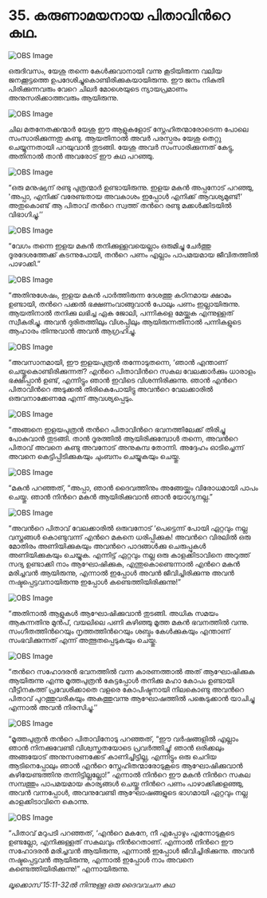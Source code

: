 # 35.  കരുണാമയനായ പിതാവിന്‍റെ കഥ.

![OBS Image](https://cdn.door43.org/obs/jpg/360px/obs-en-35-01.jpg)

ഒരുദിവസം, യേശു തന്നെ കേള്‍ക്കുവാനായി വന്നു കൂടിയിരുന്ന വലിയ ജനക്കൂട്ടത്തെ ഉപദേശിച്ചുകൊണ്ടിരിക്കുകയായിരുന്നു. ഈ ജനം നികുതി പിരിക്കുന്നവരും വേറെ ചിലര്‍ മോശെയുടെ ന്യായപ്രമാണം അനുസരിക്കാത്തവരും ആയിരുന്നു. 

![OBS Image](https://cdn.door43.org/obs/jpg/360px/obs-en-35-02.jpg)

ചില മതനേതക്കന്മാര്‍ യേശു ഈ ആളുകളോട് സ്നേഹിതന്മാരോടെന്ന പോലെ സംസാരിക്കുന്നതു കണ്ടു. ആയതിനാല്‍ അവര്‍ പരസ്പരം യേശു തെറ്റു ചെയ്യുന്നതായി പറയുവാന്‍ തുടങ്ങി. യേശു അവര്‍ സംസാരിക്കുന്നത് കേട്ടു, അതിനാല്‍ താന്‍ അവരോട് ഈ കഥ പറഞ്ഞു.

![OBS Image](https://cdn.door43.org/obs/jpg/360px/obs-en-35-03.jpg)

“ഒരു മനുഷ്യന് രണ്ടു പുത്രന്മാര്‍ ഉണ്ടായിരുന്നു. ഇളയ മകന്‍ അപ്പനോട് പറഞ്ഞു, 'അപ്പാ, എനിക്ക് വരേണ്ടതായ അവകാശം ഇപ്പോള്‍ എനിക്ക് ആവശ്യമുണ്ട്!’ അതുകൊണ്ട് ആ പിതാവ് തന്‍റെ സ്വത്ത് തന്‍റെ രണ്ടു മക്കള്‍ക്കിടയില്‍ വിഭാഗിച്ചു.’’

![OBS Image](https://cdn.door43.org/obs/jpg/360px/obs-en-35-04.jpg)

“വേഗം തന്നെ ഇളയ മകന്‍ തനിക്കുള്ളവയെല്ലാം ഒരുമിച്ചു ചേര്‍ത്തു ദൂരദേശത്തേക്ക് കടന്നുപോയി, തന്‍റെ പണം എല്ലാം പാപമയമായ ജീവിതത്തില്‍ പാഴാക്കി.”

![OBS Image](https://cdn.door43.org/obs/jpg/360px/obs-en-35-05.jpg)

“അതിനുശേഷം, ഇളയ മകന്‍ പാര്‍ത്തിരുന്ന ദേശത്തു കഠിനമായ ക്ഷാമം ഉണ്ടായി, തന്‍റെ പക്കല്‍ ഭക്ഷണംവാങ്ങുവാന്‍ പോലും പണം ഇല്ലായിരുന്നു. ആയതിനാല്‍ തനിക്കു ലഭിച്ച ഏക ജോലി, പന്നികളെ മേയ്ക്കുക എന്നുള്ളത് സ്വീകരിച്ചു. അവന്‍ ദുരിതത്തിലും വിശപ്പിലും ആയിരുന്നതിനാല്‍ പന്നികളുടെ ആഹാരം തിന്നുവാന്‍ അവന്‍ ആഗ്രഹിച്ചു.

![OBS Image](https://cdn.door43.org/obs/jpg/360px/obs-en-35-06.jpg)

“അവസാനമായി, ഈ ഇളയപുത്രന്‍ തന്നോടുതന്നെ, ‘ഞാന്‍ എന്താണ് ചെയ്തുകൊണ്ടിരിക്കുന്നത്? എന്‍റെ പിതാവിന്‍റെ സകല വേലക്കാര്‍ക്കും ധാരാളം ഭക്ഷിപ്പാന്‍ ഉണ്ട്, എന്നിട്ടും ഞാന്‍ ഇവിടെ വിശന്നിരിക്കുന്നു. ഞാന്‍ എന്‍റെ പിതാവിന്‍റെ അടുക്കല്‍ തിരികെപോയിട്ടു അവന്‍റെ വേലക്കാരില്‍ ഒരുവനാക്കേണമേ എന്ന് ആവശ്യപ്പെടും. 

![OBS Image](https://cdn.door43.org/obs/jpg/360px/obs-en-35-07.jpg)

“അങ്ങനെ ഇളയപുത്രന്‍ തന്‍റെ പിതാവിന്‍റെ ഭവനത്തിലേക്ക്‌ തിരിച്ചു പോകുവാന്‍ തുടങ്ങി. താന്‍ ദൂരത്തില്‍ ആയിരിക്കുമ്പോള്‍ തന്നെ, അവന്‍റെ  പിതാവ് അവനെ കണ്ടു അവനോട് അനുകമ്പ തോന്നി. അദ്ദേഹം ഓടിച്ചെന്ന് അവനെ കെട്ടിപ്പിടിക്കുകയും ചുംബനം ചെയ്യുകയും ചെയ്തു.

![OBS Image](https://cdn.door43.org/obs/jpg/360px/obs-en-35-08.jpg)

“മകന്‍ പറഞ്ഞത്, “അപ്പാ, ഞാന്‍ ദൈവത്തിനും അങ്ങേയ്ക്കും വിരോധമായി പാപം ചെയ്തു. ഞാന്‍ നിന്‍റെ മകന്‍ ആയിരിക്കുവാന്‍ ഞാന്‍ യോഗ്യനല്ല.”

![OBS Image](https://cdn.door43.org/obs/jpg/360px/obs-en-35-09.jpg)

“അവന്‍റെ പിതാവ് വേലക്കാരില്‍ ഒരുവനോട് ‘പെട്ടെന്ന് പോയി ഏറ്റവും നല്ല വസ്ത്രങ്ങള്‍ കൊണ്ടുവന്ന് എന്‍റെ മകനെ ധരിപ്പിക്കുക! അവന്‍റെ വിരലില്‍ ഒരു മോതിരം അണിയിക്കുകയും അവന്‍റെ പാദങ്ങള്‍ക്കു ചെരുപ്പുകള്‍ അണിയിക്കുകയും ചെയ്യുക. എന്നിട്ട് ഏറ്റവും നല്ല ഒരു കാളക്കിടാവിനെ അറുത്ത് സദ്യ ഉണ്ടാക്കി നാം ആഘോഷിക്കുക, എന്തുകൊണ്ടെന്നാല്‍ എന്‍റെ മകന്‍ മരിച്ചവന്‍ ആയിരുന്നു, എന്നാല്‍ ഇപ്പോള്‍ അവന്‍ ജീവിച്ചിരിക്കുന്നു അവന്‍ നഷ്ടപ്പെട്ടവനായിരുന്നു ഇപ്പോള്‍ കണ്ടെത്തിയിരിക്കുന്നു!”

![OBS Image](https://cdn.door43.org/obs/jpg/360px/obs-en-35-10.jpg)

“അതിനാല്‍ ആളുകള്‍ ആഘോഷിക്കുവാന്‍ തുടങ്ങി. അധിക സമയം ആകുന്നതിനു മുന്‍പ്, വയലിലെ പണി കഴിഞ്ഞു മൂത്ത മകന്‍ ഭവനത്തില്‍ വന്നു. സംഗീതത്തിന്‍റെയും നൃത്തത്തിന്‍റെയും ശബ്ദം കേള്‍ക്കുകയും എന്താണ് സംഭവിക്കുന്നത്‌ എന്ന് അത്ഭുതപ്പെടുകയും ചെയ്തു.

![OBS Image](https://cdn.door43.org/obs/jpg/360px/obs-en-35-11.jpg)

“തന്‍റെ സഹോദരന്‍ ഭവനത്തില്‍ വന്ന കാരണത്താല്‍ അത് ആഘോഷിക്കുക ആയിരുന്നു  എന്നു മൂത്തപുത്രന്‍ കേട്ടപ്പോള്‍ തനിക്കു മഹാ കോപം ഉണ്ടായി വീട്ടിനകത്ത് പ്രവേശിക്കാതെ വളരെ കോപിഷ്ടനായി നിലകൊണ്ടു അവന്‍റെ പിതാവ് പുറത്തുവരികയും അകത്തുവന്നു ആഘോഷത്തില്‍ പങ്കെടുക്കാന്‍ യാചിച്ചു എന്നാല്‍ അവന്‍ നിരസിച്ചു.’’

![OBS Image](https://cdn.door43.org/obs/jpg/360px/obs-en-35-12.jpg)

“മൂത്തപുത്രന്‍ തന്‍റെ പിതാവിനോടു പറഞ്ഞത്, “ഈ വര്‍ഷങ്ങളില്‍ എല്ലാം ഞാന്‍ നിനക്കുവേണ്ടി വിശ്വസ്തതയോടെ പ്രവര്‍ത്തിച്ചു! ഞാന്‍ ഒരിക്കലും അങ്ങയോട് അനുസരണക്കേട്‌ കാണിച്ചിട്ടില്ല, എന്നിട്ടും ഒരു ചെറിയ ആടിനെപ്പോലും ഞാന്‍ എന്‍റെ സ്നേഹിതന്മാരോടുകൂടെ ആഘോഷിക്കുവാന്‍ കഴിയേണ്ടത്തിനു  തന്നിട്ടില്ലല്ലോ!” എന്നാല്‍ നിന്‍റെ ഈ മകന്‍ നിന്‍റെ സകല സമ്പത്തും പാപമയമായ കാര്യങ്ങള്‍  ചെയ്തു നിന്‍റെ പണം പാഴാക്കിക്കളഞ്ഞു, അവന്‍ വന്നപ്പോള്‍,   അവനുവേണ്ടി ആഘോഷങ്ങളുടെ ഭാഗമായി ഏറ്റവും നല്ല കാളക്കിടാവിനെ കൊന്നു.

![OBS Image](https://cdn.door43.org/obs/jpg/360px/obs-en-35-13.jpg)

“പിതാവ് മറുപടി പറഞ്ഞത്, ‘എന്‍റെ  മകനേ, നീ എപ്പോഴും എന്നോടുകൂടെ ഉണ്ടല്ലോ, എനിക്കുള്ളത് സകലവും നിന്‍റെതാണ്. എന്നാല്‍ നിന്‍റെ ഈ സഹോദരന്‍ മരിച്ചവന്‍ ആയിരുന്നു, എന്നാല്‍ ഇപ്പോള്‍ ജീവിച്ചിരിക്കുന്നു. അവന്‍ നഷ്ടപ്പെട്ടവന്‍ ആയിരുന്നു, എന്നാല്‍ ഇപ്പോള്‍ നാം അവനെ കണ്ടെത്തിയിരിക്കുന്നു!” എന്നായിരുന്നു.  

_ലൂക്കൊസ് 15:11-32ല്‍ നിന്നുള്ള ഒരു ദൈവവചന കഥ_


